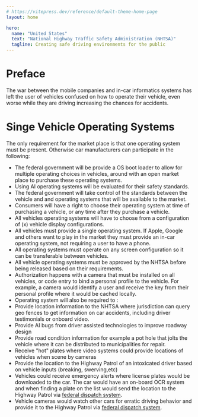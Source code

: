 ```yaml
---
# https://vitepress.dev/reference/default-theme-home-page
layout: home

hero:
  name: "United States"
  text: "National Highway Traffic Safety Administration (NHTSA)"
  tagline: Creating safe driving environments for the public
---
```


# Preface

The war between the mobile companies and in-car informatics systems has left the user of vehicles confused on how to operate their vehicle, even worse while they are driving increasing the chances for accidents.

# Singe Vehicle Operating Systems

The only requirement for the market place is that one operating system must be present. Otherwise car manufacturers can participate in the following:

- The federal government will be provide a OS boot loader to allow for multiple operating choices in vehicles, around with an open market place to purchase these operating systems.
- Using AI operating systems will be evaluated for their safety standards.
- The federal government will take control of the standards between the vehicle and and operating systems that will be available to the market.
- Consumers will have a right to choose their operating system at time of purchasing a vehicle, or any time after they purchase a vehicle.
- All vehicles operating systems will have to choose from a configuration of (x) vehicle display configurations.
- All vehicles must provide a single operating system. If Apple, Google and others want to play in the market they must provide an in-car operating system, not requiring a user to have a phone.
- All operating systems must operate on any screen configuration so it can be transferable between vehicles.
- All vehicle operating systems must be approved by the NHTSA before being released based on their requirements.
- Authorization happens with a camera that must be installed on all vehicles, or code entry to bind a personal profile to the vehicle. For example, a camera would identify a user and receive the key from their personal profile where it would be cached locally.
- Operating system will also be required to :
- Provide location information to the NHTSA where jurisdiction can query geo fences to get information on car accidents, including driver testimonials or onboard video.
- Provide AI bugs from driver assisted technologies to improve roadway design
- Provide road condition information for example a pot hole that jolts the vehicle where it can be distributed to municipalities for repair.
- Receive "hot" plates where video systems could provide locations of vehicles when scene by cameras
- Provide the location to the Highway Patrol of an intoxicated driver based on vehicle inputs (breaking, swerving,etc)
- Vehicles could receive emergency alerts where license plates would be downloaded to the car. The car would have an on-board OCR system and when finding a plate on the list would send the location to the Highway Patrol via [federal dispatch system](/federal-emergency-dispatch/).
- Vehicle cameras would watch other cars for erratic driving behavior and provide it to the Highway Patrol via [federal dispatch system](/federal-emergency-dispatch/).

